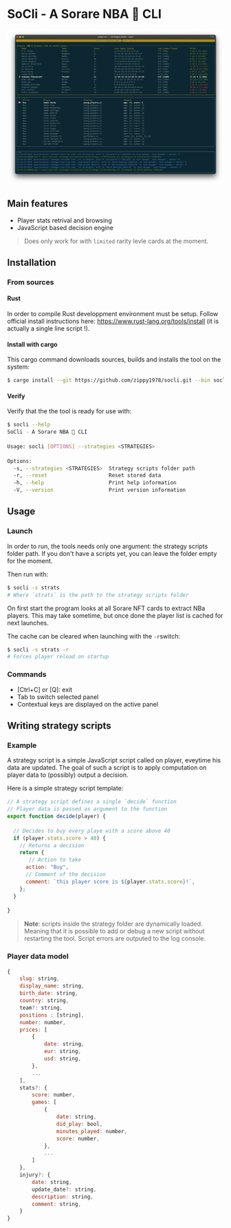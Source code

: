 # SoCli - A Sorare NBA 🏀 CLI 

![](./docs/screenshot.png)

## Main features

- Player stats retrival and browsing
- JavaScript based decision engine

> Does only work for with `limited` rarity levle cards at the moment.



## Installation

### From sources

#### Rust

In order to compile Rust developpment environment must be setup.
Follow official install instructions here: https://www.rust-lang.org/tools/install (it is actually a single line script !).

#### Install with cargo

This cargo command downloads sources, builds and installs the tool on the system:

```bash
$ cargo install --git https://github.com/zippy1978/socli.git --bin socli 
```

#### Verify

Verify that the the tool is ready for use with:

```bash
$ socli --help
SoCli - A Sorare NBA 🏀 CLI

Usage: socli [OPTIONS] --strategies <STRATEGIES>

Options:
  -s, --strategies <STRATEGIES>  Strategy scripts folder path
  -r, --reset                    Reset stored data
  -h, --help                     Print help information
  -V, --version                  Print version information
```

## Usage

### Launch

In order to run, the tools needs only one argument: the strategy scripts folder path.
If you don't have a scripts yet, you can leave the folder empty for the moment.

Then run with:

```bash
$ socli -s strats
# Where `strats` is the path to the strategy scripts folder
```

On first start the program looks at all Sorare NFT cards to extract NBa players. This may take sometime, but once done the player list is cached for next launches.

The cache can be cleared when launching with the `-r`switch:

```bash
$ socli -s strats -r
# Forces player reload on startup
```



### Commands

- [Ctrl+C] or [Q]: exit
- Tab to switch selected panel
- Contextual keys are displayed on the active panel


## Writing strategy scripts

### Example

A strategy script is a simple JavaScript script called on player, eveytime his data are updated.
The goal of such a script is to apply computation on player data to (possibly) output a decision.

Here is a simple strategy script template:

```js
// A strategy script defines a single `decide` function
// Player data is passed as argument to the function
export function decide(player) {

  // Decides to buy every playe with a score above 40
  if (player.stats.score > 40) {
  	// Returns a decision
  	return {
  	   // Action to take
      action: "Buy",
      // Comment of the decision
      comment: `this player score is ${player.stats.score}!`,
    };
  }

}
```

> **Note**: scripts inside the strategy folder are dynamically loaded. Meaning that it is possible to add or debug a new script without restarting the tool.
> Script errors are outputed to the log console.

### Player data model

```js
{
	slug: string,
	display_name: string,
	birth_date: string,
	country: string,
	team?: string,
	positions : [string],
	number: number,
	prices: [
		{
			date: string,
			eur: string,
			usd: string,
		},
		...
	],
	stats?: {
		score: number,
		games: [
			{
				date: string,
				did_play: bool,
				minutes_played: number,
				score: number,
			},
			...
		]
	},
	injury?: {
		date: string,
		update_date?: string,
		description: string,
		comment: string,
	}
}
```
